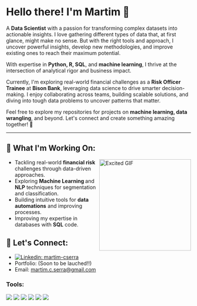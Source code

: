 # Hello there! I'm Martim 🤠

A **Data Scientist** with a passion for transforming complex datasets into actionable insights. I love gathering different types of data that, at first glance, might make no sense. But with the right tools and approach, I uncover powerful insights, develop new methodologies, and improve existing ones to reach their maximum potential.  

With expertise in **Python, R, SQL**, and **machine learning**, I thrive at the intersection of analytical rigor and business impact. 

Currently, I'm exploring real-world financial challenges as a **Risk Officer Trainee** at **Bison Bank**, leveraging data science to drive smarter decision-making. I enjoy collaborating across teams, building scalable solutions, and diving into tough data problems to uncover patterns that matter.  

Feel free to explore my repositories for projects on **machine learning, data wrangling**, and beyond. Let's connect and create something amazing together! 🚀  

--- 

## 🌱 What I'm Working On:  

</a></p>
<img align="right" src="https://media.giphy.com/media/o0vwzuFwCGAFO/giphy.gif?cid=790b7611tijrnz9axanthqs15u3uc8aceqaya15idq87ayxu&ep=v1_gifs_search&rid=giphy.gif&ct=g" alt="Excited GIF" width="250" />
<ul>
<li> Tackling real-world <strong> financial risk</strong> challenges through data-driven approaches.</li>
<li> Exploring <strong>Machine Learning </strong> and <strong>NLP</strong> techniques for segmentation and classification.</li>
<li> Building intuitive tools for <strong>data automations</strong> and improving processes.</li>
<li> Improving my expertise in databases with <strong>SQL</strong> code.</li>

</ul>

## 🔗 Let's Connect:  
- [![Linkedin: martim-cserra](https://custom-icon-badges.demolab.com/badge/Linkedin-0A66C2?logo=linkedin-white&logoColor=fff)](https://www.linkedin.com/in/martim-cserra/)
- Portfolio:  (Soon to be lauched!!)
- Email: [martim.c.serra@gmail.com](mailto:your.email@example.com)


### Tools:
![](https://img.shields.io/badge/Python-FFD43B?style=for-the-badge&logo=python&logoColor=blue)
![](https://img.shields.io/badge/Pandas-2C2D72?style=for-the-badge&logo=pandas&logoColor=white)
![](https://img.shields.io/badge/scikit_learn-F7931E?style=for-the-badge&logo=scikit-learn&logoColor=white)
![](https://img.shields.io/badge/Jupyter-F37626.svg?&style=for-the-badge&logo=Jupyter&logoColor=white)
![](https://img.shields.io/badge/Matplotlib-000000?style=for-the-badge&logo=matplotlib&logoColor=white)
![](https://img.shields.io/badge/MySQL-005C84?style=for-the-badge&logo=mysql&logoColor=white)
